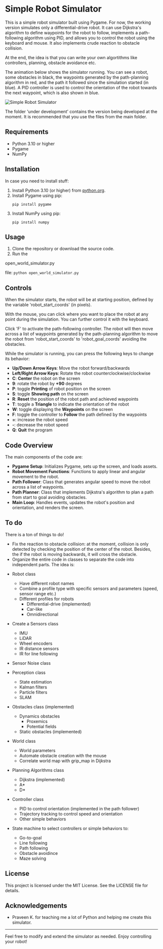 # Simple Robot Simulator

This is a simple robot simulator built using Pygame. For now, the working version simulates only a differential-drive robot. It can use Dijkstra's algorithm to define waypoints for the robot to follow, implements a path-following algorithm using PID, and allows you to control the robot using the keyboard and mouse. It also implements crude reaction to obstacle collision. 

At the end, the idea is that you can write your own algortithms like controllers, planning, obstacle avoidance etc.

The animation below shows the simulator running. You can see a robot, some obstacles in black, the waypoints generated by the path-planning algorithm in red, and the path it followed since the simulation started (in blue). A PID controller is used to control the orientation of the robot towards the next waypoint, which is also shown in blue.

![Simple Robot Simulator](SimRobSim_path-planning-following.gif)

The folder 'under development' contains the version being developed at the moment. It is recommended that you use the files from the main folder.

## Requirements

- Python 3.10 or higher
- Pygame
- NumPy

## Installation

In case you need to install stuff:

1. Install Python 3.10 (or higher) from [python.org](https://www.python.org/).
2. Install Pygame using pip:
    ```
    pip install pygame
    ```
3. Install NumPy using pip:
    ```
    pip install numpy
    ```


## Usage

1. Clone the repository or download the source code.
2. Run the 

open_world_simulator.py

 file:
    ```
    python open_world_simulator.py
    ```

## Controls

When the simulator starts, the robot will be at starting position, defined by the variable 'robot_start_coords' (in pixels). 

With the mouse, you can click where you want to place the robot at any point during the simulation. You can further control it with the keyboard.

Click 'F' to activate the path-following controller. The robot will then move across a list of waypoints generated by the path-planning algorithm to move the robot from 'robot_start_coords' to 'robot_goal_coords' avoiding the obstacles.

While the simulator is running, you can press the following keys to change its behavior:

- **Up/Down Arrow Keys**: Move the robot forward/backwards
- **Left/Right Arrow Keys**: Rotate the robot counterclockwise/clockwise
- **C**: **Center** the robot on the screen
- **9**: rotate the robot by **+90** degrees
- **P**: toggle **Printing** of robot position on the screen
- **S**: toggle **Showing path** on the screen
- **R**: **Reset** the position of the robot path and achieved waypoints
- **T**: toggle a **Triangle** to indicate the orientation of the robot
- **W**: toggle displaying the **Waypoints** on the screen
- **F**: toggle the controller to **Follow** the path defined by the waypoints
- **=**: increase the robot speed
- **-**: decrease the robot speed
- **Q**: **Quit** the program

## Code Overview

The main components of the code are:

- **Pygame Setup**: Initializes Pygame, sets up the screen, and loads assets.
- **Robot Movement Functions**: Functions to apply linear and angular movement to the robot.
- **Path Follower**: Class that generates angular speed to move the robot across a list of waypoints. 
- **Path Planner**: Class that implements Dijkstra's algorithm to plan a path from start to goal avoiding obstacles.
- **Main Loop**: Handles events, updates the robot's position and orientation, and renders the screen.

## To do

There is a ton of things to do! 

- Fix the reaction to obstacle collision: at the moment, collision is only detected by checking the position of the center of the robot. Besides, the if the robot is moving backwards, it will cross the obstacle.
- Organize the entire code in classes to separate the code into independent parts. The idea is:

* Robot class
    - Have different robot names
	- Combine a profile type with specific sensors and parameters (speed, sensor range etc.)
    - Different profiles for robots 
        - Differential-drive (implemented)
        - Car-like
        - Omnidirectional

* Create a Sensors class
    - IMU
    - LiDAR
    - Wheel encoders
    - IR distance sensors
    - IR for line following
* Sensor Noise class 

* Perception class
    - State estimation 
    - Kalman filters
    - Particle filters
    - SLAM

* Obstacles class (implemented)
    - Dynamics obstacles
        - Proxemics
        - Potential fields
    - Static obstacles (implemented)

* World class
    - World parameters
    - Automate obstacle creation with the mouse
    - Correlate world map with grip_map in Dijkstra

* Planning Algorithms class
    - Dijkstra (implemented)
    - A*
    - D*

* Controller class
    - PID to control orientation (implemented in the path follower)
    - Trajectory tracking to control speed and orientation
    - Other simple behaviors

* State machine to select controllers or simple behaviors to:
    - Go-to-goal 
    - Line following
    - Path following
	- Obstacle avoidince
    - Maze solving


## License

This project is licensed under the MIT License. See the LICENSE file for details.

## Acknowledgements

- Praveen K. for teaching me a lot of Python and helping me create this simulator.

---

Feel free to modify and extend the simulator as needed. Enjoy controlling your robot!